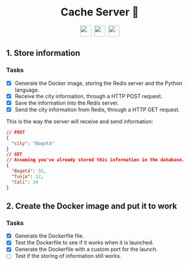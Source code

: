 <h1 align="center">Cache Server 🍏</h1>
<p align="center">
  <kbd>
    <img src="https://www.vectorlogo.zone/logos/redis/redis-icon.svg" width="30">
  </kbd>
  <kbd>
  <img src="https://www.vectorlogo.zone/logos/python/python-icon.svg" width="30">
  </kbd>
  <kbd>
  <img src="https://www.vectorlogo.zone/logos/docker/docker-tile.svg" width="30">
  </kbd>
</p>

## 1. Store information 
### Tasks
* [x] Generate the Docker image, storing the Redis server and the Python language.
* [x] Receive the city information, through a HTTP POST request.
* [x] Save the information into the Redis server.
* [x] Send the city information from Redis, through a HTTP GET request.

This is the way the server will receive and send information:

```JSON
// POST
{
  "city": "Bogotá"
}
// GET
// Assuming you've already stored this information in the database.
{
  "Bogotá": 32,
  "Tunja": 12,
  "Cali": 34
}
```

## 2. Create the Docker image and put it to work
### Tasks
* [x] Generate the Dockerfile file.
* [x] Test the Dockerfile to see if it works when it is launched.
* [x] Generate the Dockerfile with a custom port for the launch.
* [ ] Test if the storing of information still works.
